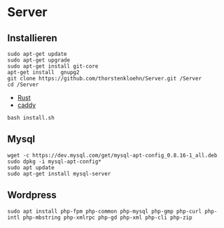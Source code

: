 # Server
## Installieren

```
sudo apt-get update
sudo apt-get upgrade
sudo apt-get install git-core
apt-get install  gnupg2
git clone https://github.com/thorstenkloehn/Server.git /Server
cd /Server
```
* [Rust](https://www.rust-lang.org/tools/install)
* [caddy](https://caddyserver.com/docs/install)
```
bash install.sh

```

## Mysql
```
wget -c https://dev.mysql.com/get/mysql-apt-config_0.8.16-1_all.deb
sudo dpkg -i mysql-apt-config*
sudo apt update
sudo apt-get install mysql-server

```
## Wordpress

```
sudo apt install php-fpm php-common php-mysql php-gmp php-curl php-intl php-mbstring php-xmlrpc php-gd php-xml php-cli php-zip


```
